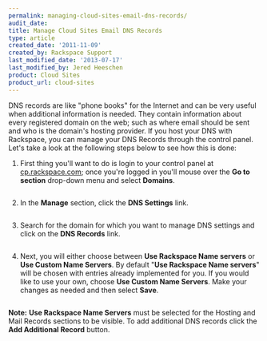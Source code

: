 ```yaml
---
permalink: managing-cloud-sites-email-dns-records/
audit_date:
title: Manage Cloud Sites Email DNS Records
type: article
created_date: '2011-11-09'
created_by: Rackspace Support
last_modified_date: '2013-07-17'
last_modified_by: Jered Heeschen
product: Cloud Sites
product_url: cloud-sites
---
```


DNS records are like "phone books" for the Internet and can be very
useful when additional information is needed. They contain information
about every registered domain on the web; such as where email should be
sent and who is the domain's hosting provider. If you host your DNS with
Rackspace, you can manage your DNS Records through the control panel.
Let's take a look at the following steps below to see how this is done:

1. First thing you'll want to do is login to your control panel at
[cp.rackspace.com](http://cp.rackspace.com); once you're logged in
you'll mouse over the **Go to section** drop-down menu and
select **Domains**.

  <img src="{% asset_path cloud-sites/managing-cloud-sites-email-dns-records/UpdatingYourWhoisInformation.png %}" alt="" />

2. In the **Manage** section, click the **DNS Settings** link.

  <img src="{% asset_path cloud-sites/managing-cloud-sites-email-dns-records/UpdatingYourWhoisInformation2.png %}" alt="" />

3. Search for the domain for which you want to manage DNS settings and
click on the **DNS Records** link.

  <img src="{% asset_path cloud-sites/managing-cloud-sites-email-dns-records/(E&A)ManagingDNSRecords.png %}" alt="" />

4. Next, you will either choose between **Use Rackspace Name
servers** or **Use Custom Name Servers**. By default "**Use
Rackspace Name servers**" will be chosen with entries already
implemented for you. If you would like to use your own, choose **Use
Custom Name Servers**. Make your changes as needed and then select
**Save**.

  <img src="{% asset_path cloud-sites/managing-cloud-sites-email-dns-records/(E&A)ManagingDNSRecords4.png %}" alt="" />

**Note:** **Use Rackspace Name Servers** must be selected for the Hosting
and Mail Records sections to be visible. To add additional DNS records
click the **Add Additional Record** button.

